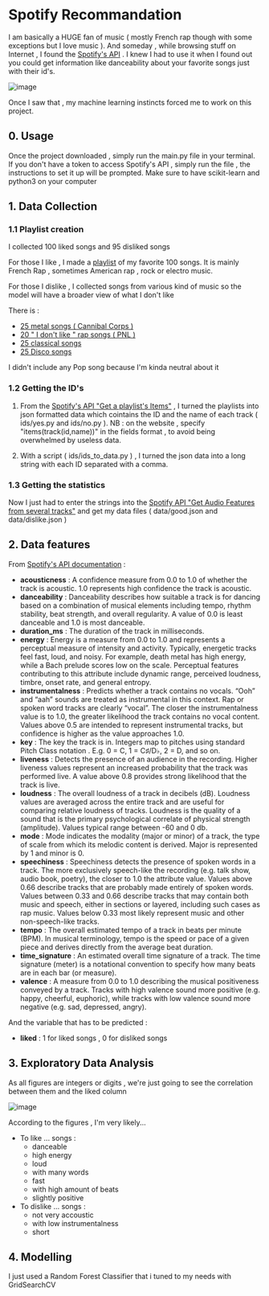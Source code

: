 # Spotify Recommandation

I am basically a HUGE fan of music ( mostly French rap though with some exceptions but I love music ). And someday , while browsing stuff on Internet , I found the [Spotify's API](https://developer.spotify.com/documentation/web-api/) . I knew I had to use it when I found out you could get information like danceability about your favorite songs just with their id's.

![image](https://user-images.githubusercontent.com/86613710/127216769-745ac143-7456-4464-bbe3-adc53872c133.png)

Once I saw that , my machine learning instincts forced me to work on this project.

## 0. Usage

Once the project downloaded , simply run the main.py file in your terminal.
If you don't have a token to access Spotify's API , simply run the file , the instructions to set it up will be prompted.
Make sure to have scikit-learn and python3 on your computer

## 1. Data Collection

### 1.1 Playlist creation
I collected 100 liked songs and 95 disliked songs

For those I like , I made a [playlist](https://open.spotify.com/playlist/2WONKi3eZaR29QaQCRSiAE?si=a2463f1d382f4399) of my favorite 100 songs. It is mainly French Rap , sometimes American rap , rock or electro music.

For those I dislike , I collected songs from various kind of music so the model will have a broader view of what I don't like

There is :
- [25 metal songs ( Cannibal Corps )](https://open.spotify.com/playlist/37i9dQZF1DZ06evO0grpKg?si=3c829a46465d4367)
- [20 " I don't like " rap songs ( PNL )](https://open.spotify.com/playlist/37i9dQZF1DX2fxPY4lXxv8?si=c69f40a2a2014a25)
- [25 classical songs](https://open.spotify.com/playlist/1h0CEZCm6IbFTbxThn6Xcs?si=933db0752a684db0)
- [25 Disco songs](https://open.spotify.com/playlist/2rkU3Aop33atDJoF8LCCjh?si=5e1247ee29284f0a)

I didn't include any Pop song because I'm kinda neutral about it

### 1.2 Getting the ID's

1. From the [Spotify's API "Get a playlist's Items"](https://developer.spotify.com/console/get-playlist-tracks/) , I turned the playlists into json formatted data which cointains the ID and the name of each track ( ids/yes.py and ids/no.py ). NB : on the website , specify "items(track(id,name))" in the fields format , to avoid being overwhelmed by useless data.

2. With a script ( ids/ids_to_data.py ) , I turned the json data into a long string with each ID separated with a comma.

### 1.3 Getting the statistics

Now I just had to enter the strings into the [Spotify API "Get Audio Features from several tracks"](https://developer.spotify.com/console/get-audio-features-several-tracks/) and get my data files ( data/good.json and data/dislike.json )

## 2. Data features

From [Spotify's API documentation](https://developer.spotify.com/documentation/web-api/reference/#object-audiofeaturesobject) :

* **acousticness** : A confidence measure from 0.0 to 1.0 of whether the track is acoustic. 1.0 represents high confidence the track is acoustic.
* **danceability** : Danceability describes how suitable a track is for dancing based on a combination of musical elements including tempo, rhythm stability, beat strength, and overall regularity. A value of 0.0 is least danceable and 1.0 is most danceable.
* **duration_ms** : The duration of the track in milliseconds.
* **energy** : Energy is a measure from 0.0 to 1.0 and represents a perceptual measure of intensity and activity. Typically, energetic tracks feel fast, loud, and noisy. For example, death metal has high energy, while a Bach prelude scores low on the scale. Perceptual features contributing to this attribute include dynamic range, perceived loudness, timbre, onset rate, and general entropy.
* **instrumentalness** : Predicts whether a track contains no vocals. “Ooh” and “aah” sounds are treated as instrumental in this context. Rap or spoken word tracks are clearly “vocal”. The closer the instrumentalness value is to 1.0, the greater likelihood the track contains no vocal content. Values above 0.5 are intended to represent instrumental tracks, but confidence is higher as the value approaches 1.0.
* **key** : The key the track is in. Integers map to pitches using standard Pitch Class notation . E.g. 0 = C, 1 = C♯/D♭, 2 = D, and so on.
* **liveness** : Detects the presence of an audience in the recording. Higher liveness values represent an increased probability that the track was performed live. A value above 0.8 provides strong likelihood that the track is live.
* **loudness** : The overall loudness of a track in decibels (dB). Loudness values are averaged across the entire track and are useful for comparing relative loudness of tracks. Loudness is the quality of a sound that is the primary psychological correlate of physical strength (amplitude). Values typical range between -60 and 0 db.
* **mode** : Mode indicates the modality (major or minor) of a track, the type of scale from which its melodic content is derived. Major is represented by 1 and minor is 0.
* **speechiness** : Speechiness detects the presence of spoken words in a track. The more exclusively speech-like the recording (e.g. talk show, audio book, poetry), the closer to 1.0 the attribute value. Values above 0.66 describe tracks that are probably made entirely of spoken words. Values between 0.33 and 0.66 describe tracks that may contain both music and speech, either in sections or layered, including such cases as rap music. Values below 0.33 most likely represent music and other non-speech-like tracks.
* **tempo** : The overall estimated tempo of a track in beats per minute (BPM). In musical terminology, tempo is the speed or pace of a given piece and derives directly from the average beat duration.
* **time_signature** : An estimated overall time signature of a track. The time signature (meter) is a notational convention to specify how many beats are in each bar (or measure).
* **valence** : A measure from 0.0 to 1.0 describing the musical positiveness conveyed by a track. Tracks with high valence sound more positive (e.g. happy, cheerful, euphoric), while tracks with low valence sound more negative (e.g. sad, depressed, angry).


And the variable that has to be predicted :

* **liked** : 1 for liked songs , 0 for disliked songs

## 3. Exploratory Data Analysis

As all figures are integers or digits , we're just going to see the correlation between them and the liked column

![image](https://user-images.githubusercontent.com/86613710/127217398-60dd2d01-8cc9-4f29-8b15-574d7e093bac.png)


According to the figures , I'm very likely...
* To like ... songs :
    * danceable
    * high energy
    * loud
    * with many words
    * fast
    * with high amount of beats
    * slightly positive 
* To dislike ... songs :
    * not very accoustic
    * with low instrumentalness
    * short 

## 4. Modelling

I just used a Random Forest Classifier that i tuned to my needs with GridSearchCV
